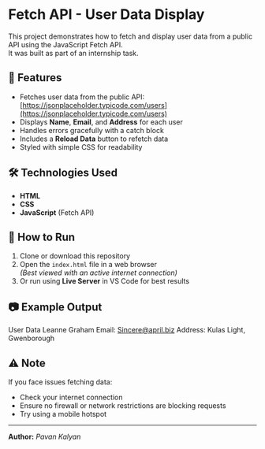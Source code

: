 # Fetch API - User Data Display

This project demonstrates how to fetch and display user data from a public API using the JavaScript Fetch API.  
It was built as part of an internship task.

## 📌 Features
- Fetches user data from the public API: [https://jsonplaceholder.typicode.com/users](https://jsonplaceholder.typicode.com/users)
- Displays **Name**, **Email**, and **Address** for each user
- Handles errors gracefully with a catch block
- Includes a **Reload Data** button to refetch data
- Styled with simple CSS for readability

## 🛠️ Technologies Used
- **HTML**
- **CSS**
- **JavaScript** (Fetch API)

## 🚀 How to Run
1. Clone or download this repository
2. Open the `index.html` file in a web browser  
   *(Best viewed with an active internet connection)*
3. Or run using **Live Server** in VS Code for best results

## 📷 Example Output
User Data
Leanne Graham
Email: Sincere@april.biz
Address: Kulas Light, Gwenborough


## ⚠️ Note
If you face issues fetching data:
- Check your internet connection
- Ensure no firewall or network restrictions are blocking requests
- Try using a mobile hotspot

---
**Author:** *Pavan Kalyan*  
